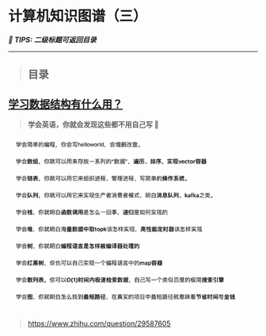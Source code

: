 # 计算机知识图谱（三）<!-- omit in toc -->

***👀 TIPS: 二级标题可返回目录***

---

> ## 目录

## [学习数据结构有什么用？](#目录)

> **学会英语，你就会发现这些都不用自己写 🤪**

![](https://raw.githubusercontent.com/chuenwei0129/my-picgo-repo/master/computer/SCR-20220418-gcj.png)

> <https://www.zhihu.com/question/29587605>

## 
